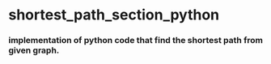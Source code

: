 # shortest_path_section_python
### implementation of python code that find the shortest path from given graph.
